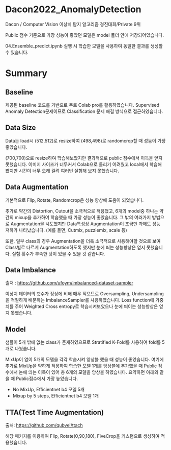 # Dacon2022_AnomalyDetection
Dacon / Computer Vision 이상치 탐지 알고리즘 경진대회/Private 9위

Public 점수 기준으로 가장 성능이 좋았던 모델은 model 폴더 안에 저장되어있습니다.

04.Ensemble_predict.ipynb 실행 시 학습한 모델을 사용하여 동일한 결과를 생성할 수 있습니다.

# Summary
## Baseline

제공된 baseline 코드를 기반으로 주로 Colab pro를 활용하였습니다.
Supervised Anomaly Detection문제이므로 Classification 문제 해결 방식으로 접근하였습니다.

## Data Size

Data는 load시 (512,512)로 resize하여 (498,498)로 randomcrop할 때 성능이 가장 좋았습니다.

(700,700)으로 resize하여 학습해보았지만 결과적으로 public 점수에서 이득을 얻지 못했습니다.
이미지 사이즈가 너무커서 Colab으로 돌리기 어려웠고 local에서 학습해봤지만 시간이 너무 오래 걸려 여러번 실험해 보지 못했습니다.

## Data Augmentation

기본적으로 Flip, Rotate, Randomcrop은 성능 향상에 도움이 되었습니다.

추가로 약간의 Distortion, Cutout을 소극적으로 적용했고, 6개의 model중 하나는 약간의 mixup을 추가하여 학습했을 때 가장 성능이 좋았습니다.
그 밖의 여러가지 방법으로 Augmentation을 시도했지만 Data특성상 Augmentation이 조금만 과해도 성능 저하가 나타났습니다.
(예를 들면, Cutmix, puzzlemix, scale 등)

또한, 일부 class의 경우 Augmentation을 더욱 소극적으로 사용해야할 것으로 보여 Class별로 다르게 Augmentation하도록 했지만 눈에 띄는 성능향상은 얻지 못했습니다.
실험 횟수가 부족한 탓이 있을 수 있을 것 같습니다.

## Data Imbalance

출처 : https://github.com/ufoym/imbalanced-dataset-sampler

이상치 데이터의 갯수가 정상에 비해 매우 적으므로 Oversampling, Undersampling을 적절하게 배분하는 ImbalanceSampler를 사용하였습니다. 
Loss function에 가중치를 주어 Weighted Cross entropy로 학습시켜보았으나 눈에 띄이는 성능향상은 얻지 못했습니다.

## Model

샘플이 5개 밖에 없는 class가 존재하였으므로 Stratified K-Fold를 사용하여 fold를 5개로 나눴습니다.

MixUp이 없이 5개의 모델을 각각 학습시켜 앙상블 했을 때 성능이 좋았습니다. 여기에 추가로 MixUp을 약하게 적용하여 학습한 모델 1개를 앙상블에 추가했을 때
Public 점수에서 눈에 띄는 이득이 있어 총 6개의 모델을 앙상블 하였습니다. 요약하면 아래와 같을 때 Public점수에서 가장 높았습니다.
- No MixUp, Efficientnet b4 모델 5개
- Mixup by 5 steps, Efficientnet b4 모델 1개

## TTA(Test Time Augmentation)

출처: https://github.com/qubvel/ttach

해당 패키지를 이용하여 Flip, Rotate(0,90,180), FiveCrop을 커스텀으로 생성하여 적용했습니다.
